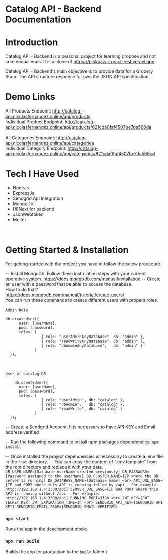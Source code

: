 # Catalog API - Backend Documentation

# Introduction

Catalog API - Backend is a personal project for learning propose and not commercial ends. 
It is a clone of https://pickbazar-react-rest.vercel.app.

Catalog API - Backend's main objective is to provide data for a Grocery Shop. The API structure response follows the JSON:API specification.

# Demo Links

All Products Endpoint: http://catalog-api.nicolasfernandez.online/api/products
<br>
Individual Product Endpoint: http://catalog-api.nicolasfernandez.online/api/products/621cda0faf4507be7da566da
<br><br>
All Categories Endpoint: http://catalog-api.nicolasfernandez.online/api/categories
<br>
Individual Category Endpoint: http://catalog-api.nicolasfernandez.online/api/categories/621cda0faf4507be7da566cd

# Tech I Have Used

- NodeJs
- ExpressJs
- Sendgrid Api Integration
- MongoDb
- I18Next for backend
- JsonWebtoken
- Multer

<br>

# Getting Started & Installation

For getting started with the project you have to follow the below procedure. 

-- Install MongoDb. Follow these installation steps with your current operative system. https://docs.mongodb.com/manual/installation
-- Create an user with a password that be able to access the database.
<br>
How to do that?
<br>
https://docs.mongodb.com/manual/tutorial/create-users/
<br>
You can run these commands to create different users with propers roles.
<br><br>
`Admin Role`
```
db.createUser({
      user: [userName],
      pwd: [password],
      roles: [
                { role: "userAdminAnyDatabase", db: "admin" },
                { role: "readWriteAnyDatabase", db: "admin" },
                { role: "dbAdminAnyDatabase",   db: "admin" }
             ]
  });
```
  <br><br>
`User of catalog DB`
```
    db.createUser({
      user: [userName],
      pwd: [password],
      roles: [
                { role: "userAdmin", db: "catalog" },
                { role: "dbAdmin",   db: "catalog" },
                { role: "readWrite", db: "catalog" }
             ]
  });
```
-- Create a Sendgrid Account. It is necessary to have API KEY and Email address verified

-- Run the following command to install npm packages dependencies: 
`npm install`

-- Once installed the project dependencies is necessary to create a .env file in the `root` directory. 
-- You can copy the content of ".env.template" from the root directory and replace it with your data.
<br>
``
DB_USER_NAME=[Database userName created previously]
DB_PASSWORD=[Password assigned to the userName]
DB_CLUSTER_NAME=[IP where the DB server is running]
DB_DATABASE_NAME=[Database name]
<br>
API_URL_BASE=[IP and PORT where this API is running follow by /api - For example: http://192.168.1.4:3300/api]
SERVER_URL_BASE=[IP and PORT where this API is running without /api - For example: http://192.168.1.4:3300/api]
RUNNING_PORT=3300
<br>
JWT_KEY=[JWT SECRET KEY]
JWT_EXPIRATION_TIME=1h
<br>
SENDGRID_API_KEY=[SENDGRID API KEY]
SENDGRID_EMAIL_FROM=[SENDGRID EMAIL VERIFIED]
``
<br>

### `npm start`

Runs the app in the development mode.

### `npm run build`

Builds the app for production to the `build` folder.\



